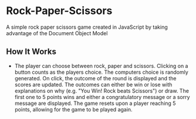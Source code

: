 # Rock-Paper-Scissors

A simple rock paper scissors game created in JavaScript by taking advantage of the Document Object Model

## How It Works

- The player can choose between rock, paper and scissors. Clicking on a button counts as the players choice. The computers choice is randomly generated. On click, the outcome of the round is displayed and the scores are updated. The outcomes can either be win or lose with explanations on why (e.g. "You Win! Rock beats Scissors") or draw. The first one to 5 points wins and either a congratulatory message or a sorry message are displayed. The game resets upon a player reaching 5 points, allowing for the game to be played again.

